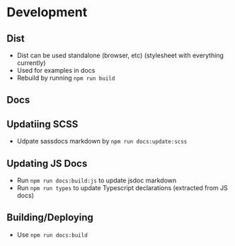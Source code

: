 # Development

## Dist

- Dist can be used standalone (browser, etc) (stylesheet with everything currently)
- Used for examples in docs
- Rebuild by running `npm run build`

## Docs

## Updatiing SCSS

- Udpate sassdocs markdown by `npm run docs:update:scss`

## Updating JS Docs

- Run `npm run docs:build:js` to update jsdoc markdown
- Run `npm run types` to update Typescript declarations (extracted from JS docs)

## Building/Deploying

- Use `npm run docs:build`
